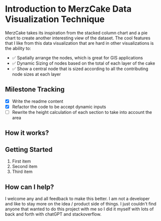 # Introduction to MerzCake Data Visualization Technique
MerzCake takes its inspiration from the stacked column chart and a pie chart to create another interesting view of the dataset. The cool features that I like from this data visualization that are hard in other visualizations is the ability to:
- ✅ Spatially arrange the nodes, which is great for GIS applications
- ✅ Dynamic Sizing of nodes based on the total of each layer of the cake
- ✅ Show a central node that is sized according to all the contributing node sizes at each layer 

## Milestone Tracking
- [x] Write the readme content
- [x] Refactor the code to be accept dynamic inputs
- [ ] Rewrite the height calculation of each section to take into account the area

## How it works?


## Getting Started
1. First item
2. Second item
3. Third item

## How can I help?
I welcome any and all feedback to make this better. I am not a developer and like to stay more on the idea / product side of things. I just couldn't find anyone that wanted to do this project with me so I did it myself with lots of back and forth with chatGPT and stackoverflow.
